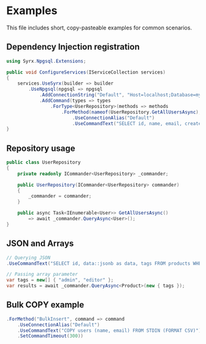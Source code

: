 # Examples

This file includes short, copy-pasteable examples for common scenarios.

## Dependency Injection registration

```csharp
using Syrx.Npgsql.Extensions;

public void ConfigureServices(IServiceCollection services)
{
    services.UseSyrx(builder => builder
        .UseNpgsql(npgsql => npgsql
            .AddConnectionString("Default", "Host=localhost;Database=mydb;Username=postgres;Password=admin")
            .AddCommand(types => types
                .ForType<UserRepository>(methods => methods
                    .ForMethod(nameof(UserRepository.GetAllUsersAsync), command => command
                        .UseConnectionAlias("Default")
                        .UseCommandText("SELECT id, name, email, created_at FROM users"))))));
}
```

## Repository usage

```csharp
public class UserRepository
{
    private readonly ICommander<UserRepository> _commander;

    public UserRepository(ICommander<UserRepository> commander)
    {
        _commander = commander;
    }

    public async Task<IEnumerable<User>> GetAllUsersAsync()
        => await _commander.QueryAsync<User>();
}
```

## JSON and Arrays

```csharp
// Querying JSON
.UseCommandText("SELECT id, data::jsonb as data, tags FROM products WHERE data->>\'type\' = @type")

// Passing array parameter
var tags = new[] { "admin", "editor" };
var results = await _commander.QueryAsync<Product>(new { tags });
```

## Bulk COPY example

```csharp
.ForMethod("BulkInsert", command => command
    .UseConnectionAlias("Default")
    .UseCommandText("COPY users (name, email) FROM STDIN (FORMAT CSV)")
    .SetCommandTimeout(300))
```
